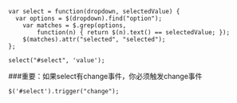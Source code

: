```
var select = function(dropdown, selectedValue) {
  var options = $(dropdown).find("option");
	var matches = $.grep(options,
		function(n) { return $(n).text() == selectedValue; });
	$(matches).attr("selected", "selected");
};
````

```
select("#select", 'value');
```

###重要：如果select有change事件，你必须触发change事件

```
$('#select').trigger("change");
```
